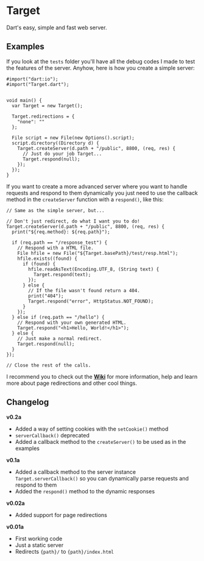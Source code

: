 # Target

Dart's easy, simple and fast web server.


## Examples

If you look at the `tests` folder you'll have all the debug codes I made to test
the features of the server. Anyhow, here is how you create a simple server:

```
#import("dart:io");
#import("Target.dart");


void main() {
  var Target = new Target();

  Target.redirections = {
    "none": ""
  };
  
  File script = new File(new Options().script);
  script.directory((Directory d) {
    Target.createServer(d.path + "/public", 8800, (req, res) {
      // Just do your job Target...
      Target.respond(null);
    });
  });
}
```

If you want to create a more advanced server where you want to handle requests and respond to them dynamically you just need to use the callback method in the `createServer` function with a `respond()`, like this:

```
// Same as the simple server, but...

// Don't just redirect, do what I want you to do!
Target.createServer(d.path + "/public", 8800, (req, res) {
  print("${req.method}: ${req.path}");
  
  if (req.path == "/response_test") {
    // Respond with a HTML file.
    File hfile = new File("${Target.basePath}/test/resp.html");
    hfile.exists((found) {
      if (found) {
        hfile.readAsText(Encoding.UTF_8, (String text) {
          Target.respond(text);
        });
      } else {
        // If the file wasn't found return a 404.
        print("404");
        Target.respond("error", HttpStatus.NOT_FOUND);
      }
    });
  } else if (req.path == "/hello") {
    // Respond with your own generated HTML.
    Target.respond("<h1>Hello, World!</h1>");
  } else {
    // Just make a normal redirect.
    Target.respond(null);
  }
});

// Close the rest of the calls.
```

I recommend you to check out the [**Wiki**][1] for more information, help and learn more about page redirections and other cool things.

## Changelog

**v0.2a**

  * Added a way of setting cookies with the `setCookie()` method
  * `serverCallback()` deprecated
  * Added a callback method to the `createServer()` to be used as in the examples

**v0.1a**

  * Added a callback method to the server instance `Target.serverCallback()` so you can dynamically parse requests and respond to them
  * Added the `respond()` method to the dynamic responses

**v0.02a**

  * Added support for page redirections

**v0.01a**

  * First working code
  * Just a static server
  * Redirects `{path}/` to `{path}/index.html`


[1]: https://github.com/nathanpc/Target/wiki
